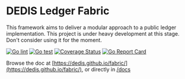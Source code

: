 # DEDIS Ledger Fabric

This framework aims to deliver a modular approach to a public ledger implementation. This project is under heavy development at this stage. Don't consider using it for the moment.

[![Go lint](https://github.com/dedis/fabric/workflows/Go%20lint/badge.svg)](https://github.com/dedis/fabric/actions?query=workflow%3A%22Go+lint%22)
[![Go test](https://github.com/dedis/fabric/workflows/Go%20test/badge.svg)](https://github.com/dedis/fabric/actions?query=workflow%3A%22Go+test%22)
[![Coverage Status](https://coveralls.io/repos/github/dedis/fabric/badge.svg?branch=master)](https://coveralls.io/github/dedis/fabric?branch=master)
[![Go Report Card](https://goreportcard.com/badge/github.com/dedis/fabric)](https://goreportcard.com/report/github.com/dedis/fabric)

Browse the doc at
[https://dedis.github.io/fabric/](https://dedis.github.io/fabric/), or
directly in [/docs](/docs)
